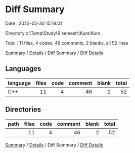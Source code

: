 # Diff Summary

Date : 2022-05-30 15:19:01

Directory c:\Temp\Study\6 semestr\Kurs\Kurs

Total : 11 files,  4 codes, 46 comments, 2 blanks, all 52 lines

[Summary](results.md) / [Details](details.md) / Diff Summary / [Diff Details](diff-details.md)

## Languages
| language | files | code | comment | blank | total |
| :--- | ---: | ---: | ---: | ---: | ---: |
| C++ | 11 | 4 | 46 | 2 | 52 |

## Directories
| path | files | code | comment | blank | total |
| :--- | ---: | ---: | ---: | ---: | ---: |
| . | 11 | 4 | 46 | 2 | 52 |

[Summary](results.md) / [Details](details.md) / Diff Summary / [Diff Details](diff-details.md)